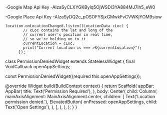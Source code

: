 

-Google Map Api Key
    -AIzaSyCLXYGKBylq5OjWSDI3YA884MJ7ih5_eW0


-Google Place Api Key
    -AIzaSyDQ2c_pOSOFYSjxGMwkFvCVWKjYOM9siow




    location.onLocationChanged.listen((LocationData cLoc) {
            // cLoc contains the lat and long of the
            // current user's position in real time,
            // so we're holding on to it
            currentLocation = cLoc;
            print("Current location is === >${currentLocation}");
          });








class PermissionDeniedWidget extends StatelessWidget {
final VoidCallback openAppSettings;

const PermissionDeniedWidget({required this.openAppSettings});

@override
Widget build(BuildContext context) {
return Scaffold(
appBar: AppBar(
title: Text('Permission Required'),
),
body: Center(
child: Column(
mainAxisAlignment: MainAxisAlignment.center,
children: [
Text('Location permission denied.'),
ElevatedButton(
onPressed: openAppSettings,
child: Text('Open Settings'),
),
],
),
),
);
}
}